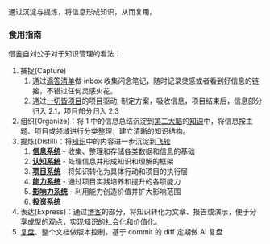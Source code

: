 通过沉淀与提炼，将信息形成知识，从而复用。
### 食用指南 
借鉴自刘公子对于知识管理的看法：
1. 捕捉(Capture)
    1. 通过[滴答清单](https://liu-gong-zi.com/2+%E7%AC%AC%E4%BA%8C%E5%A4%A7%E8%84%91/2+%E9%A3%9E%E8%BD%AE/0+%E5%B7%A5%E5%85%B7%E7%B3%BB%E7%BB%9F/%E6%BB%B4%E7%AD%94%E6%B8%85%E5%8D%95)做 inbox 收集闪念笔记，随时记录灵感或者看到好信息的链接，不错过任何灵感火花。
    2. 通过[一切皆项目](https://liu-gong-zi.com/%E4%B8%80%E5%88%87%E7%9A%86%E9%A1%B9%E7%9B%AE)的项目驱动, 制定方案，吸收信息，项目结束后，信息部分归入 2.1，项目部分归入 2.3
2. 组织(Organize)：将 1 中的信息总结沉淀到[第二大脑](https://liu-gong-zi.com/2+%E7%AC%AC%E4%BA%8C%E5%A4%A7%E8%84%91/2+%E9%A3%9E%E8%BD%AE/3+%E9%A1%B9%E7%9B%AE%E7%B3%BB%E7%BB%9F/%E7%AC%94%E8%AE%B0%E7%B3%BB%E7%BB%9F/%E7%AC%AC%E4%BA%8C%E5%A4%A7%E8%84%91)的[知识](https://liu-gong-zi.com/2+%E7%AC%AC%E4%BA%8C%E5%A4%A7%E8%84%91/%E7%9F%A5%E8%AF%86)中，将信息按主题、项目或领域进行分类整理，建立清晰的知识结构。
3. 提炼(Distill)：将[知识](https://liu-gong-zi.com/2+%E7%AC%AC%E4%BA%8C%E5%A4%A7%E8%84%91/%E7%9F%A5%E8%AF%86)中的内容进一步沉淀到[飞轮](https://liu-gong-zi.com/2+%E7%AC%AC%E4%BA%8C%E5%A4%A7%E8%84%91/2+%E9%A3%9E%E8%BD%AE/%E9%A3%9E%E8%BD%AE)
    1. **[信息系统](https://liu-gong-zi.com/2+%E7%AC%AC%E4%BA%8C%E5%A4%A7%E8%84%91/2+%E9%A3%9E%E8%BD%AE/1+%E4%BF%A1%E6%81%AF%E7%B3%BB%E7%BB%9F/%E4%BF%A1%E6%81%AF%E7%B3%BB%E7%BB%9F)** - 收集、整理和存储各类数据和信息的基础
    2. **[认知系统](https://liu-gong-zi.com/2+%E7%AC%AC%E4%BA%8C%E5%A4%A7%E8%84%91/2+%E9%A3%9E%E8%BD%AE/2+%E8%AE%A4%E7%9F%A5%E7%B3%BB%E7%BB%9F/%E8%AE%A4%E7%9F%A5%E7%B3%BB%E7%BB%9F)** - 处理信息并形成知识和理解的框架
    3. **[项目系统](https://liu-gong-zi.com/2+%E7%AC%AC%E4%BA%8C%E5%A4%A7%E8%84%91/2+%E9%A3%9E%E8%BD%AE/3+%E9%A1%B9%E7%9B%AE%E7%B3%BB%E7%BB%9F/%E9%A1%B9%E7%9B%AE%E7%B3%BB%E7%BB%9F)** - 将知识转化为具体行动和项目的执行层
    4. **[能力系统](https://liu-gong-zi.com/2+%E7%AC%AC%E4%BA%8C%E5%A4%A7%E8%84%91/2+%E9%A3%9E%E8%BD%AE/4+%E8%83%BD%E5%8A%9B%E7%B3%BB%E7%BB%9F/%E8%83%BD%E5%8A%9B%E7%B3%BB%E7%BB%9F)** - 通过项目实践培养和提升的各项能力
    5. **[影响力系统](https://liu-gong-zi.com/2+%E7%AC%AC%E4%BA%8C%E5%A4%A7%E8%84%91/2+%E9%A3%9E%E8%BD%AE/5+%E5%BD%B1%E5%93%8D%E5%8A%9B%E7%B3%BB%E7%BB%9F/%E5%BD%B1%E5%93%8D%E5%8A%9B%E7%B3%BB%E7%BB%9F)** - 利用能力创造价值并扩大影响范围
    6. **[投资系统](https://liu-gong-zi.com/2+%E7%AC%AC%E4%BA%8C%E5%A4%A7%E8%84%91/2+%E9%A3%9E%E8%BD%AE/6+%E6%8A%95%E8%B5%84%E7%B3%BB%E7%BB%9F/%E6%8A%95%E8%B5%84%E7%B3%BB%E7%BB%9F)** 
4. 表达(Express)：通过[博客](https://liu-gong-zi.com/2+%E7%AC%AC%E4%BA%8C%E5%A4%A7%E8%84%91/2+%E9%A3%9E%E8%BD%AE/1+%E4%BF%A1%E6%81%AF%E7%B3%BB%E7%BB%9F/%E5%8D%9A%E5%AE%A2)的部分，将知识转化为文章、报告或演示，便于分享成型的观点，实现知识的社会化和价值化。
5. [复盘](https://liu-gong-zi.com/4+%E5%A4%8D%E7%9B%98/%E5%A4%8D%E7%9B%98)、整个文档做版本控制，基于 commit 的 diff 定期做 AI 复盘